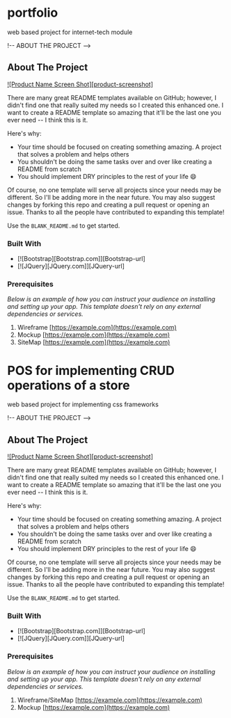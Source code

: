 # portfolio
web based project for internet-tech module

!-- ABOUT THE PROJECT -->
## About The Project

[![Product Name Screen Shot][product-screenshot]](https://example.com)

There are many great README templates available on GitHub; however, I didn't find one that really suited my needs so I created this enhanced one. I want to create a README template so amazing that it'll be the last one you ever need -- I think this is it.

Here's why:
* Your time should be focused on creating something amazing. A project that solves a problem and helps others
* You shouldn't be doing the same tasks over and over like creating a README from scratch
* You should implement DRY principles to the rest of your life :smile:

Of course, no one template will serve all projects since your needs may be different. So I'll be adding more in the near future. You may also suggest changes by forking this repo and creating a pull request or opening an issue. Thanks to all the people have contributed to expanding this template!

Use the `BLANK_README.md` to get started.

### Built With

* [![Bootstrap][Bootstrap.com]][Bootstrap-url]
* [![JQuery][JQuery.com]][JQuery-url]


### Prerequisites

_Below is an example of how you can instruct your audience on installing and setting up your app. This template doesn't rely on any external dependencies or services._

1. Wireframe [https://example.com](https://example.com)
2. Mockup [https://example.com](https://example.com)
3. SiteMap [https://example.com](https://example.com)


# POS for implementing CRUD operations of a store
web based project for implementing css frameworks

!-- ABOUT THE PROJECT -->
## About The Project

[![Product Name Screen Shot][product-screenshot]](https://example.com)

There are many great README templates available on GitHub; however, I didn't find one that really suited my needs so I created this enhanced one. I want to create a README template so amazing that it'll be the last one you ever need -- I think this is it.

Here's why:
* Your time should be focused on creating something amazing. A project that solves a problem and helps others
* You shouldn't be doing the same tasks over and over like creating a README from scratch
* You should implement DRY principles to the rest of your life :smile:

Of course, no one template will serve all projects since your needs may be different. So I'll be adding more in the near future. You may also suggest changes by forking this repo and creating a pull request or opening an issue. Thanks to all the people have contributed to expanding this template!

Use the `BLANK_README.md` to get started.

### Built With

* [![Bootstrap][Bootstrap.com]][Bootstrap-url]
* [![JQuery][JQuery.com]][JQuery-url]


### Prerequisites

_Below is an example of how you can instruct your audience on installing and setting up your app. This template doesn't rely on any external dependencies or services._

1. Wireframe/SiteMap [https://example.com](https://example.com)
2. Mockup [https://example.com](https://example.com)
